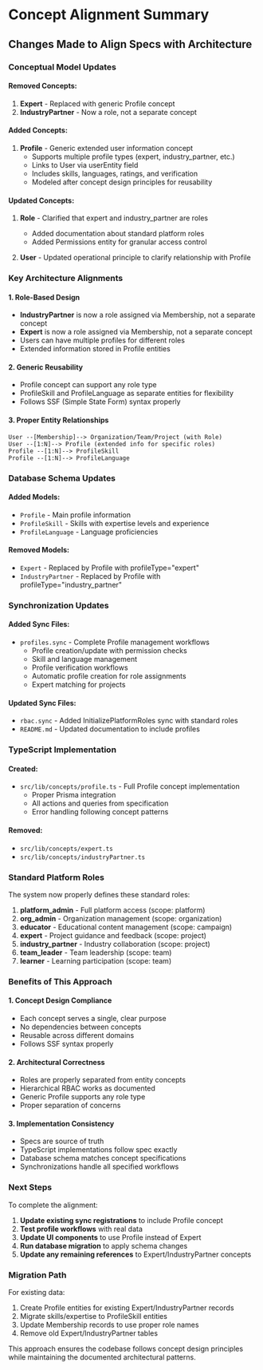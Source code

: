 # Concept Alignment Summary

## Changes Made to Align Specs with Architecture

### **Conceptual Model Updates**

#### **Removed Concepts:**
1. **Expert** - Replaced with generic Profile concept
2. **IndustryPartner** - Now a role, not a separate concept

#### **Added Concepts:**
1. **Profile** - Generic extended user information concept
   - Supports multiple profile types (expert, industry_partner, etc.)
   - Links to User via userEntity field
   - Includes skills, languages, ratings, and verification
   - Modeled after concept design principles for reusability

#### **Updated Concepts:**
1. **Role** - Clarified that expert and industry_partner are roles
   - Added documentation about standard platform roles
   - Added Permissions entity for granular access control

2. **User** - Updated operational principle to clarify relationship with Profile

### **Key Architecture Alignments**

#### **1. Role-Based Design**
- **IndustryPartner** is now a role assigned via Membership, not a separate concept
- **Expert** is now a role assigned via Membership, not a separate concept
- Users can have multiple profiles for different roles
- Extended information stored in Profile entities

#### **2. Generic Reusability**
- Profile concept can support any role type
- ProfileSkill and ProfileLanguage as separate entities for flexibility
- Follows SSF (Simple State Form) syntax properly

#### **3. Proper Entity Relationships**
```
User --[Membership]--> Organization/Team/Project (with Role)
User --[1:N]--> Profile (extended info for specific roles)
Profile --[1:N]--> ProfileSkill
Profile --[1:N]--> ProfileLanguage
```

### **Database Schema Updates**

#### **Added Models:**
- `Profile` - Main profile information
- `ProfileSkill` - Skills with expertise levels and experience
- `ProfileLanguage` - Language proficiencies

#### **Removed Models:**
- `Expert` - Replaced by Profile with profileType="expert"
- `IndustryPartner` - Replaced by Profile with profileType="industry_partner"

### **Synchronization Updates**

#### **Added Sync Files:**
- `profiles.sync` - Complete Profile management workflows
  - Profile creation/update with permission checks
  - Skill and language management
  - Profile verification workflows
  - Automatic profile creation for role assignments
  - Expert matching for projects

#### **Updated Sync Files:**
- `rbac.sync` - Added InitializePlatformRoles sync with standard roles
- `README.md` - Updated documentation to include profiles

### **TypeScript Implementation**

#### **Created:**
- `src/lib/concepts/profile.ts` - Full Profile concept implementation
  - Proper Prisma integration
  - All actions and queries from specification
  - Error handling following concept patterns

#### **Removed:**
- `src/lib/concepts/expert.ts`
- `src/lib/concepts/industryPartner.ts`

### **Standard Platform Roles**

The system now properly defines these standard roles:

1. **platform_admin** - Full platform access (scope: platform)
2. **org_admin** - Organization management (scope: organization)  
3. **educator** - Educational content management (scope: campaign)
4. **expert** - Project guidance and feedback (scope: project)
5. **industry_partner** - Industry collaboration (scope: project)
6. **team_leader** - Team leadership (scope: team)
7. **learner** - Learning participation (scope: team)

### **Benefits of This Approach**

#### **1. Concept Design Compliance**
- Each concept serves a single, clear purpose
- No dependencies between concepts
- Reusable across different domains
- Follows SSF syntax properly

#### **2. Architectural Correctness**
- Roles are properly separated from entity concepts
- Hierarchical RBAC works as documented
- Generic Profile supports any role type
- Proper separation of concerns

#### **3. Implementation Consistency**
- Specs are source of truth
- TypeScript implementations follow spec exactly
- Database schema matches concept specifications
- Synchronizations handle all specified workflows

### **Next Steps**

To complete the alignment:

1. **Update existing sync registrations** to include Profile concept
2. **Test profile workflows** with real data
3. **Update UI components** to use Profile instead of Expert
4. **Run database migration** to apply schema changes
5. **Update any remaining references** to Expert/IndustryPartner concepts

### **Migration Path**

For existing data:
1. Create Profile entities for existing Expert/IndustryPartner records
2. Migrate skills/expertise to ProfileSkill entities
3. Update Membership records to use proper role names
4. Remove old Expert/IndustryPartner tables

This approach ensures the codebase follows concept design principles while maintaining the documented architectural patterns.
